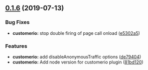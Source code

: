 ## [0.1.6](https://github.com/DavidWells/analytics/compare/analytics-plugin-customerio@0.1.6...analytics-plugin-customerio@0.1.6) (2019-07-13)


### Bug Fixes

* **customerio:** stop double firing of page call onload ([e5302a5](https://github.com/DavidWells/analytics/commit/e5302a5))


### Features

* **customerio:** add disableAnonymousTraffic options ([de79404](https://github.com/DavidWells/analytics/commit/de79404))
* **customerio:** Add node version for customerio plugin ([81bd120](https://github.com/DavidWells/analytics/commit/81bd120))



